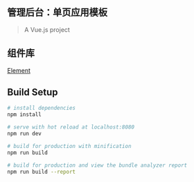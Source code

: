 ## 管理后台：单页应用模板

> A Vue.js project

## 组件库

[Element](http://element.eleme.io/#/zh-CN)

## Build Setup

``` bash
# install dependencies
npm install

# serve with hot reload at localhost:8080
npm run dev

# build for production with minification
npm run build

# build for production and view the bundle analyzer report
npm run build --report
```
